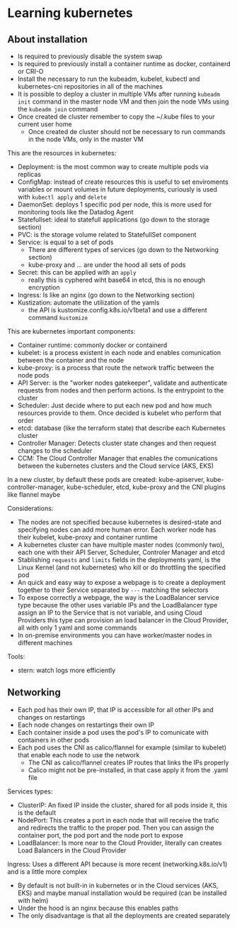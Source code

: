 
# Learning kubernetes

## About installation

- Is required to previously disable the system swap
- Is required to previously install a container runtime as docker, containerd or CRI-O
- Install the necessary to run the kubeadm, kubelet, kubectl and kubernetes-cni repositories in all of the machines
- It is possible to deploy a cluster in multiple VMs after running `kubeadm init` command in the master node VM and then join the node VMs using the `kubeadm join` command
- Once created de cluster remember to copy the ~/.kube files to your current user home
  - Once created de cluster should not be necessary to run commands in the node VMs, only in the master VM

This are the resources in kubernetes:

- Deployment: is the most common way to create multiple pods via replicas
- ConfigMap: instead of create resources this is useful to set enviroments variables or mount volumes in future deployments, curiously is used with `kubectl apply` and `delete`
- DaemonSet: deploys 1 specific pod per node, this is more used for monitoring tools like the Datadog Agent
- Statefullset: ideal to statefull applications (go down to the storage section)
- PVC: is the storage volume related to StatefullSet component
- Service: is equal to a set of pods
  - There are different types of services (go down to the Networking section)
  - kube-proxy and ... are under the hood all sets of pods
- Secret: this can be applied with an `apply`
  - really this is cyphered wiht base64 in etcd, this is no enough encryption
- Ingress: Is like an nginx (go down to the Networking section)
- Kustization: automate the utilization of the yamls
  - the API is kustomize.config.k8s.io/v1beta1 and use a different command `kustomize`

This are kubernetes important components:

- Container runtime: commonly docker or containerd
- kubelet: is a process existent in each node and enables comunication between the container and the node
- kube-proxy: is a process that route the network traffic between the node pods
- API Server: is the "worker nodes gatekeeper", validate and authenticate requests from nodes and then perform actions. Is the entrypoint to the cluster
- Scheduler: Just decide where to put each new pod and how much resources provide to them. Once decided is kubelet who perform that order
- etcd: database (like the terraform state) that describe each Kubernetes cluster
- Controller Manager: Detects cluster state changes and then request changes to the scheduler
- CCM: The Cloud Controller Manager that enables the comunications between the kubernetes clusters and the Cloud service (AKS, EKS)

In a new cluster, by default these pods are created: kube-apiserver, kube-controller-manager, kube-scheduler, etcd, kube-proxy and the CNI plugins like flannel maybe

Considerations:

- The nodes are not specified because kubernetes is desired-state and specifying nodes can add more human error. Each worker node has their kubelet, kube-proxy and container runtime
- A kubernetes cluster can have multiple master nodes (commonly two), each one with their API Server, Scheduler, Controler Manager and etcd
- Stablishing `requests` and `limits` fields in the deployments yaml, is the Linux Kernel (and not kubernetes) who kill or do throttling the specified pod
- An quick and easy way to expose a webpage is to create a deployment together to their Service separated by `---` matching the selectors
- To expose correctly a webpage, the way is the LoadBalancer service type because the other uses variable IPs and the LoadBalancer type assign an IP to the Service that is not variable, and using Cloud Providers this type can provision an load balancer in the Cloud Provider, all with only 1 yaml and some commands
- In on-premise environments you can have worker/master nodes in different machines

Tools: 
- stern: watch logs more efficiently

## Networking

- Each pod has their own IP, that IP is accessible for all other IPs and changes on restartings
- Each node changes on restartings their own IP
- Each container inside a pod uses the pod's IP to comunicate with containers in other pods
- Each pod uses the CNI as calico/flannel for example (similar to kubelet) that enable each node to use the network
  - The CNI as calico/flannel creates IP routes that links the IPs properly
  - Calico might not be pre-installed, in that case apply it from the .yaml file

Services types:

- ClusterIP: An fixed IP inside the cluster, shared for all pods inside it, this is the default
- NodePort: This creates a port in each node that will receive the trafic and redirects the traffic to the proper pod. Then you can assign the container port, the pod port and the node port to expose
- LoadBalancer: Is more near to the Cloud Provider, literally can creates Load Balancers in the Cloud Provider

Ingress: Uses a different API because is more recent (networking.k8s.io/v1) and is a little more complex
  - By default is not built-in in kubernetes or in the Cloud services (AKS, EKS) and maybe manual installation would be required (can be installed with helm)
  - Under the hood is an nginx because this enables paths
  - The only disadvantage is that all the deployments are created separately


